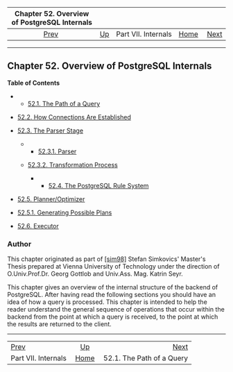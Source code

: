<!--?xml version="1.0" encoding="UTF-8" standalone="no"?-->

|  Chapter 52. Overview of PostgreSQL Internals |                                            |                     |                                                       |                                                      |
| :-------------------------------------------: | :----------------------------------------- | :-----------------: | ----------------------------------------------------: | ---------------------------------------------------: |
| [Prev](internals.html "Part VII. Internals")  | [Up](internals.html "Part VII. Internals") | Part VII. Internals | [Home](index.html "PostgreSQL 17devel Documentation") |  [Next](query-path.html "52.1. The Path of a Query") |

***

## Chapter 52. Overview of PostgreSQL Internals

**Table of Contents**

  * *   [52.1. The Path of a Query](query-path.html)
* [52.2. How Connections Are Established](connect-estab.html)
* [52.3. The Parser Stage](parser-stage.html)

    <!---->

  * *   [52.3.1. Parser](parser-stage.html#PARSER-STAGE-PARSER)
  * [52.3.2. Transformation Process](parser-stage.html#PARSER-STAGE-TRANSFORMATION-PROCESS)

      * *   [52.4. The PostgreSQL Rule System](rule-system.html)
* [52.5. Planner/Optimizer](planner-optimizer.html)

    <!---->

* [52.5.1. Generating Possible Plans](planner-optimizer.html#PLANNER-OPTIMIZER-GENERATING-POSSIBLE-PLANS)

* [52.6. Executor](executor.html)

### Author

This chapter originated as part of [\[sim98\]](biblio.html#SIM98 "Enhancement of the ANSI SQL Implementation of PostgreSQL") Stefan Simkovics' Master's Thesis prepared at Vienna University of Technology under the direction of O.Univ.Prof.Dr. Georg Gottlob and Univ.Ass. Mag. Katrin Seyr.

This chapter gives an overview of the internal structure of the backend of PostgreSQL. After having read the following sections you should have an idea of how a query is processed. This chapter is intended to help the reader understand the general sequence of operations that occur within the backend from the point at which a query is received, to the point at which the results are returned to the client.

***

|                                               |                                                       |                                                      |
| :-------------------------------------------- | :---------------------------------------------------: | ---------------------------------------------------: |
| [Prev](internals.html "Part VII. Internals")  |       [Up](internals.html "Part VII. Internals")      |  [Next](query-path.html "52.1. The Path of a Query") |
| Part VII. Internals                           | [Home](index.html "PostgreSQL 17devel Documentation") |                            52.1. The Path of a Query |
